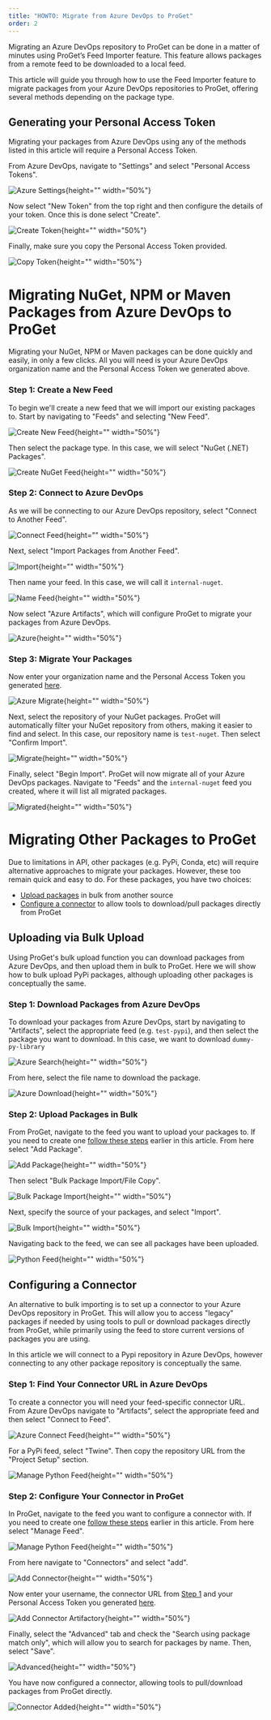 ```yaml
---
title: "HOWTO: Migrate from Azure DevOps to ProGet"
order: 2
---
```


Migrating an Azure DevOps repository to ProGet can be done in a matter of minutes using ProGet’s Feed Importer feature. This feature allows packages from a remote feed to be downloaded to a local feed. 

This article will guide you through how to use the Feed Importer feature to migrate packages from your Azure DevOps repositories to ProGet, offering several methods depending on the package type. 

## Generating your Personal Access Token
Migrating your packages from Azure DevOps using any of the methods listed in this article will require a Personal Access Token. 

From Azure DevOps, navigate to "Settings" and select "Personal Access Tokens".

![Azure Settings](/resources/docs/azure-settings-pat.png){height="" width="50%"}

Now select "New Token" from the top right and then configure the details of your token. Once this is done select "Create".

![Create Token](/resources/docs/azure-pat-create.png){height="" width="50%"}

Finally, make sure you copy the Personal Access Token provided.

![Copy Token](/resources/docs/azure-pat-save.png){height="" width="50%"}

# Migrating NuGet, NPM or Maven Packages from Azure DevOps to ProGet
Migrating your NuGet, NPM or Maven packages can be done quickly and easily, in only a few clicks. All you will need is your Azure DevOps organization name and the Personal Access Token we generated above.

### Step 1: Create a New Feed
To begin we'll create a new feed that we will import our existing packages to. Start by navigating to "Feeds" and selecting "New Feed".

![Create New Feed](/resources/docs/proget-feeds-createnewfeed.png){height="" width="50%"}

Then select the package type. In this case, we will select "NuGet (.NET) Packages".

![Create NuGet Feed](/resources/docs/proget-newfeed-nugetselect.png){height="" width="50%"}

### Step 2: Connect to Azure DevOps
As we will be connecting to our Azure DevOps repository, select "Connect to Another Feed".

![Connect Feed](/resources/docs/proget-createfeed-anotherfeed.png){height="" width="50%"}

Next, select "Import Packages from Another Feed".

![Import](/resources/docs/proget-createfeed-importpackages.png){height="" width="50%"}

Then name your feed. In this case, we will call it `internal-nuget`.

![Name Feed](/resources/docs/proget-createfeed-name.png){height="" width="50%"}

Now select "Azure Artifacts", which will configure ProGet to migrate your packages from Azure DevOps.

![Azure](/resources/docs/proget-createfeed-migrate-azure.png){height="" width="50%"}

### Step 3: Migrate Your Packages
Now enter your organization name and the Personal Access Token you generated [here](#generating-your-personal-access-token-pat). 

![Azure Migrate](/resources/docs/proget-migrate-azure.png){height="" width="50%"}

Next, select the repository of your NuGet packages. ProGet will automatically filter your NuGet repository from others, making it easier to find and select. In this case, our repository name is `test-nuget`. Then select "Confirm Import".

![Migrate](/resources/docs/proget-migrate-azure-feed.png){height="" width="50%"}

Finally, select "Begin Import". ProGet will now migrate all of your Azure DevOps packages. Navigate to "Feeds" and the `internal-nuget` feed you created, where it will list all migrated packages.

![Migrated](/resources/docs/proget-nugetfeed-fakepackages.png){height="" width="50%"}

# Migrating Other Packages to ProGet
Due to limitations in API, other packages (e.g. PyPi, Conda, etc) will require alternative approaches to migrate your packages. However, these too remain quick and easy to do. For these packages, you have two choices:

* [Upload packages](#uploading-via-bulk-upload) in bulk from another source
* [Configure a connector](#configuring-a-connector) to allow tools to download/pull packages directly from ProGet 

## Uploading via Bulk Upload
Using ProGet's bulk upload function you can download packages from Azure DevOps, and then upload them in bulk to ProGet. Here we will show how to bulk upload PyPi packages, although uploading other packages is conceptually the same.

### Step 1: Download Packages from Azure DevOps
To download your packages from Azure DevOps, start by navigating to "Artifacts", select the appropriate feed (e.g. `test-pypi`), and then select the package you want to download. In this case, we want to download `dummy-py-library`

![Azure Search](/resources/docs/azure-feeds-selectpackage.png){height="" width="50%"}

From here, select the file name to download the package.

![Azure Download](/resources/docs/azure-feeds-downloadpackage.png){height="" width="50%"}

### Step 2: Upload Packages in Bulk
From ProGet, navigate to the feed you want to upload your packages to. If you need to create one [follow these steps](#step-1-create-a-new-feed) earlier in this article. From here select "Add Package".

![Add Package](/resources/docs/proget-python-addpackage.png){height="" width="50%"}

Then select "Bulk Package Import/File Copy".

![Bulk Package Import](/resources/docs/proget-python-addpackage-bulkimport.png){height="" width="50%"}

Next, specify the source of your packages, and select "Import".

![Bulk Import](/resources/docs/proget-python-bulkimport.png){height="" width="50%"}

Navigating back to the feed, we can see all packages have been uploaded.

![Python Feed](/resources/docs/proget-python-feed.png){height="" width="50%"}

## Configuring a Connector
An alternative to bulk importing is to set up a connector to your Azure DevOps repository in ProGet. This will allow you to access "legacy" packages if needed by using tools to pull or download packages directly from ProGet, while primarily using the feed to store current versions of packages you are using. 

In this article we will connect to a Pypi repository in Azure DevOps, however connecting to any other package repository is conceptually the same. 

### Step 1: Find Your Connector URL in Azure DevOps

To create a connector you will need your feed-specific connector URL. From Azure DevOps navigate to "Artifacts", select the appropriate feed and then select "Connect to Feed".

![Azure Connect Feed](/resources/docs/azure-feeds-connect.png){height="" width="50%"}

For a PyPi feed, select "Twine". Then copy the repository URL from the "Project Setup" section.

![Manage Python Feed](/resources/docs/azure-python-url.png){height="" width="50%"}

### Step 2: Configure Your Connector in ProGet

In ProGet, navigate to the feed you want to configure a connector with. If you need to create one [follow these steps](#step-1-create-a-new-feed) earlier in this article. From here select "Manage Feed".

![Manage Python Feed](/resources/docs/proget-python-managefeed.png){height="" width="50%"}

From here navigate to "Connectors" and select "add".

![Add Connector](/resources/docs/proget-python-connectors-add.png){height="" width="50%"}

Now enter your username, the connector URL from [Step 1](#generating-your-personal-access-token) and your Personal Access Token you generated [here](#generating-your-api-token).

![Add Connector Artifactory](/resources/docs/proget-createconnector-azure.png){height="" width="50%"}

Finally, select the "Advanced" tab and check the "Search using package match only", which will allow you to search for packages by name. Then, select "Save".

![Advanced](/resources/docs/proget-createconnector-advanced.png){height="" width="50%"}

You have now configured a connector, allowing tools to pull/download packages from ProGet directly.

![Connector Added](/resources/docs/proget-connector-created.png){height="" width="50%"}